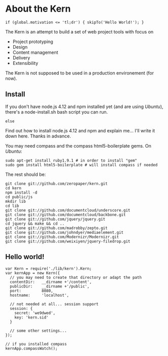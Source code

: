 About the Kern
==============

    if (global.motivation <= 'tl;dr') { skipTo('Hello World!'); }

The Kern is an attempt to build a set of web project tools with focus on

- Project prototyping
- Design
- Content management
- Delivery
- Extensibility

The Kern is not supposed to be used in a production environement (for now).  


Install
------------

If you don't have node.js 4.12 and npm installed yet (and are using *Ubuntu*),
there's a node-install.sh bash script you can run.

	else
 
Find out how to install node.js 4.12 and npm and explain me...
I'll write it down here. Thanks in advance.

You may need compass and the compass html5-boilerplate gems. On *Ubuntu*:
    
    sudo apt-get install ruby1.9.1 # in order to install "gem"
    sudo gem install html5-boilerplate # will install compass if needed

The rest should be:

    git clone git://github.com/zeropaper/kern.git
    cd kern
    npm install -d
    cd public/js
    mkdir lib
    cd lib
    git clone git://github.com/documentcloud/underscore.git
    git clone git://github.com/documentcloud/backbone.git
    git clone git://github.com/jquery/jquery.git
    cd jquery && make && cd ..
    git clone git://github.com/madrobby/zepto.git
    git clone git://github.com/johndyer/mediaelement.git
    git clone git://github.com/Modernizr/Modernizr.git
    git clone git://github.com/weixiyen/jquery-filedrop.git



Hello world!
------------

    var Kern = require('./lib/kern').Kern;
    var kernApp = new Kern({
      // you may need to create that directory or adapt the path
      contentDir:   __dirname +'/content',
      publicDir:    __dirname +'/public',
      port:         8080,
      hostname:     'localhost',
      
      // not needed at all... session support
      session: {
        secret: 'we9dwed',
        key: 'kern.sid'
      }
      
      // some other settings...
    });
    
    // if you installed compass
    kernApp.compassWatch();
